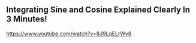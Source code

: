 ## Integrating Sine and Cosine Explained Clearly In 3 Minutes!

https://www.youtube.com/watch?v=8J9LqELrWy8

